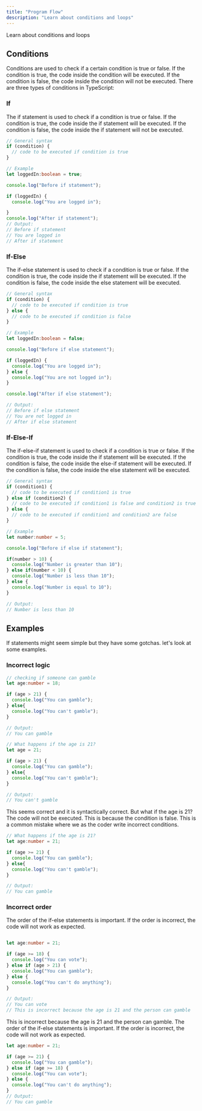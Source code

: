 ```yaml
---
title: "Program Flow"
description: "Learn about conditions and loops"
---
```


Learn about conditions and loops

## Conditions

Conditions are used to check if a certain condition is true or false. If the condition is true, the code inside the condition will be executed. If the condition is false, the code inside the condition will not be executed. There are three types of conditions in TypeScript:

### If

The if statement is used to check if a condition is true or false. If the condition is true, the code inside the if statement will be executed. If the condition is false, the code inside the if statement will not be executed.

```ts
// General syntax
if (condition) {
  // code to be executed if condition is true
}

// Example
let loggedIn:boolean = true;

console.log("Before if statement");

if (loggedIn) {
  console.log("You are logged in");

}
console.log("After if statement");
// Output:
// Before if statement
// You are logged in
// After if statement

```

### If-Else

The if-else statement is used to check if a condition is true or false. If the condition is true, the code inside the if statement will be executed. If the condition is false, the code inside the else statement will be executed.

```ts
// General syntax
if (condition) {
  // code to be executed if condition is true
} else {
  // code to be executed if condition is false
}

// Example
let loggedIn:boolean = false;

console.log("Before if else statement");

if (loggedIn) {
  console.log("You are logged in");
} else {
  console.log("You are not logged in");
}

console.log("After if else statement");

// Output:
// Before if else statement
// You are not logged in
// After if else statement

```

### If-Else-If

The if-else-if statement is used to check if a condition is true or false. If the condition is true, the code inside the if statement will be executed. If the condition is false, the code inside the else-if statement will be executed. If the condition is false, the code inside the else statement will be executed.

```ts
// General syntax
if (condition1) {
  // code to be executed if condition1 is true
} else if (condition2) {
  // code to be executed if condition1 is false and condition2 is true
} else {
  // code to be executed if condition1 and condition2 are false
}

// Example
let number:number = 5;

console.log("Before if else if statement");

if(number > 10) {
  console.log("Number is greater than 10");
} else if(number < 10) {
  console.log("Number is less than 10");
} else {
  console.log("Number is equal to 10");
}

// Output:
// Number is less than 10
```

## Examples

If statements might seem simple but they have some gotchas. let's look at some examples.

### Incorrect logic

```ts
// checking if someone can gamble
let age:number = 18;

if (age > 21) {
  console.log("You can gamble");
} else{
  console.log("You can't gamble");
}

// Output:
// You can gamble

// What happens if the age is 21?
let age = 21;

if (age > 21) {
  console.log("You can gamble");
} else{
  console.log("You can't gamble");
}

// Output:
// You can't gamble
```

This seems correct and it is syntactically correct. But what if the age is 21? The code will not be executed. This is because the condition is false. This is a common mistake where we as the coder write incorrect conditions.  
 

```ts
// What happens if the age is 21?
let age:number = 21;

if (age >= 21) {
  console.log("You can gamble");
} else{
  console.log("You can't gamble");
}

// Output:
// You can gamble
```

### Incorrect order

The order of the if-else statements is important. If the order is incorrect, the code will not work as expected.

```ts

let age:number = 21;

if (age >= 18) {
  console.log("You can vote");
} else if (age > 21) {
  console.log("You can gamble");
} else {
  console.log("You can't do anything");
}

// Output:
// You can vote
// This is incorrect because the age is 21 and the person can gamble
```

This is incorrect because the age is 21 and the person can gamble. The order of the if-else statements is important. If the order is incorrect, the code will not work as expected.

```ts
let age:number = 21;

if (age >= 21) {
  console.log("You can gamble");
} else if (age >= 18) {
  console.log("You can vote");
} else {
  console.log("You can't do anything");
}
// Output:
// You can gamble
```

